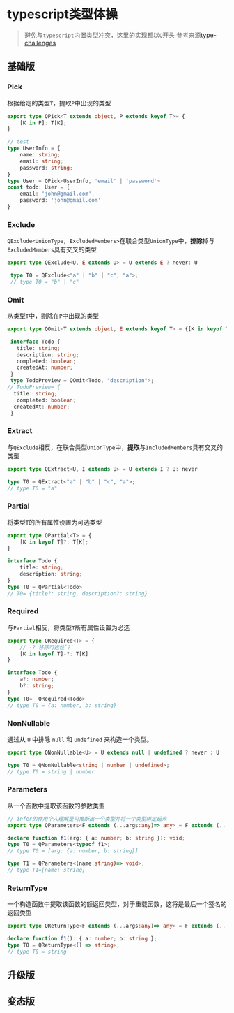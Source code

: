 # typescript类型体操

 > 避免与`typescript`内置类型冲突，这里的实现都以`Q`开头
参考来源[type-challenges](https://github.com/type-challenges/type-challenges/blob/main/README.zh-CN.md)

## 基础版

### Pick

根据给定的类型`T`，提取`P`中出现的类型

```typescript
export type QPick<T extends object, P extends keyof T>= {
    [K in P]: T[K];
}
```

```typescript
// test
type UserInfo = {
    name: string;
    email: string;
    password: string;
}
type User = QPick<UserInfo, 'email' | 'password'>
const todo: User = {
    email: 'john@gmail.com',
    password: 'john@gmail.com'
}

```

### Exclude

`QExclude<UnionType, ExcludedMembers>`在联合类型`UnionType`中，**排除**掉与`ExcludedMembers`具有交叉的类型

```typescript
export type QExclude<U, E extends U> = U extends E ? never: U
```

```typescript
 type T0 = QExclude<"a" | "b" | "c", "a">;
 // type T0 = "b" | "c"
```

### Omit

从类型`T`中，剔除在`P`中出现的类型

```typescript
export type QOmit<T extends object, E extends keyof T> = {[K in keyof T as K extends E ? never : K]: T[K]}
```

```typescript
 interface Todo {
   title: string;
   description: string;
   completed: boolean;
   createdAt: number;
 }
 type TodoPreview = QOmit<Todo, "description">;
// TodoPreview= {
  title: string;
   completed: boolean;
  createdAt: number;
 }
```

### Extract

与`QExclude`相反，在联合类型`UnionType`中，**提取**与`IncludedMembers`具有交叉的类型

```typescript
export type QExtract<U, I extends U> = U extends I ? U: never
```

```typescript
type T0 = QExtract<"a" | "b" | "c", "a">;
// type T0 = "a"
```

### Partial

将类型`T`的所有属性设置为可选类型

```typescript
export type QPartial<T> = {
    [K in keyof T]?: T[K];
}
```

```typescript
interface Todo {
    title: string;
    description: string;
}
type T0 = QPartial<Todo>
// T0= {title?: string, description?: string}
```



### Required

与`Partial`相反，将类型`T`所有属性设置为必选

```typescript
export type QRequired<T> = {
    // -? 移除可选性`?`
    [K in keyof T]-?: T[K]
}
```

```typescript
interface Todo {
    a?: number;
    b?: string;
}
type T0=  QRequired<Todo>
// type T0 = {a: number, b: string}
```



### NonNullable

通过从 `U` 中排除 `null` 和 `undefined` 来构造一个类型。

```typescript
export type QNonNullable<U> = U extends null | undefined ? never : U
```

```typescript
type T0 = QNonNullable<string | number | undefined>;
// type T0 = string | number
```

### Parameters

从一个函数中提取该函数的参数类型

```typescript
// infer的作用个人理解是可推断出一个类型并将一个类型绑定起来
export type QParameters<F extends (...args:any)=> any> = F extends (...args:infer P) => any ? P : never; 

```

```typescript
declare function f1(arg: { a: number; b: string }): void;
type T0 = QParameters<typeof f1>;
// type T0 = [arg: {a: number, b: string}]

type T1 = QParameters<(name:string)=> void>;
// type T1=[name: string]
```



### ReturnType

一个构造函数中提取该函数的额返回类型，对于重载函数，这将是最后一个签名的返回类型

```typescript
export type QReturnType<F extends (...args:any)=> any> = F extends (...args: any) => infer R ? R : any;
```

```typescript
declare function f1(): { a: number; b: string };
type T0 = QReturnType<() => string>;
// type T0 = string
```

## 升级版

## 变态版
